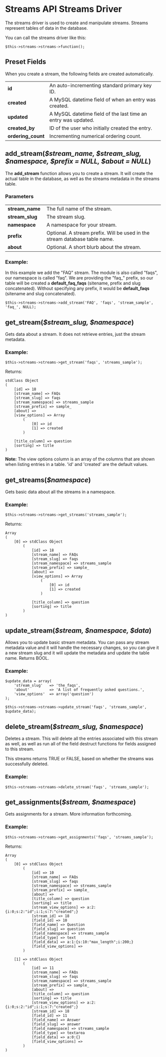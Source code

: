 # Streams API Streams Driver

The streams driver is used to create and manipulate streams. Streams represent tables of data in the database.

You can call the streams driver like this:

	$this->streams->streams->function();
	
## Preset Fields

When you create a stream, the following fields are created automatically.

<table>
	<tr>
		<td width="25%"><strong>id</strong>
		<td>An auto-incrementing standard primary key ID.</td>
	</tr>
	<tr>
		<td><strong>created</strong>
		<td>A MySQL datetime field of when an entry was created.</td>
	</tr>
	<tr>
		<td><strong>updated</strong>
		<td>A MySQL datetime field of the last time an entry was updated.</td>
	</tr>
	<tr>
		<td><strong>created_by</strong>
		<td>ID of the user who initially created the entry.</td>
	</tr>
	<tr>
		<td><strong>ordering_count</strong>
		<td>Incrementing numerical ordering count.</td>
	</tr>
</table>

## add_stream(<var>$stream\_name, $stream\_slug, $namespace, $prefix = NULL, $about = NULL</var>)

The **add_stream** function allows you to create a stream. It will create the actual table in the database, as well as the streams metadata in the streams table.
	
### Parameters

<table>
	<tr>
		<td width="25%"><strong>stream_name</strong>
		<td>The full name of the stream.</td>
	</tr>
	<tr>
		<td><strong>stream_slug</strong>
		<td>The stream slug.</td>
	</tr>
	<tr>
		<td><strong>namespace</strong>
		<td>A namespace for your stream.</td>
	</tr>
	<tr>
		<td><strong>prefix</strong>
		<td>Optional. A stream prefix. Will be used in the stream database table name.</td>
	</tr>
	<tr>
		<td><strong>about</strong>
		<td>Optional. A short blurb about the stream.</td>
	</tr>
</table>

### Example:

In this example we add the "FAQ" stream. The module is also called "faqs", our namespace is called "faq". We are providing the "faq_" prefix, so our table will be created a **default\_faq\_faqs** (sitename, prefix and slug concatenated). Without specifying any prefix, it would be **default\_faqs** (sitename and slug concatenated).

	$this->streams->streams->add_stream('FAQ', 'faqs', 'stream_sample', 'faq_', NULL);

## get_stream(<var>$stream\_slug, $namespace</var>)

Gets data about a stream. It does not retrieve entries, just the stream metadata.
	
### Example:

	$this->streams->streams->get_stream('faqs', 'streams_sample');

Returns:
	
	stdClass Object
	(
	    [id] => 18
	    [stream_name] => FAQs
	    [stream_slug] => faqs
	    [stream_namespace] => streams_sample
	    [stream_prefix] => sample_
	    [about] => 
	    [view_options] => Array
	        (
	            [0] => id
	            [1] => created
	        )
	
	    [title_column] => question
	    [sorting] => title
	)
	
<div class="tip"><strong>Note:</strong> The view options column is an array of the columns that are shown when listing entries in a table. 'id' and 'created' are the default values.</div>

## get_streams(<var>$namespace</var>)

Gets basic data about all the streams in a namespace.

### Example:

	$this->streams->streams->get_streams('streams_sample');
	
Returns:

	Array
	(
	    [0] => stdClass Object
	        (
	            [id] => 18
	            [stream_name] => FAQs
	            [stream_slug] => faqs
	            [stream_namespace] => streams_sample
	            [stream_prefix] => sample_
	            [about] => 
	            [view_options] => Array
	                (
	                    [0] => id
	                    [1] => created
	                )
	
	            [title_column] => question
	            [sorting] => title
	        )
	)

## update_stream(<var>$stream, $namespace, $data</var>)

Allows you to update basic stream metadata. You can pass any stream metadata value and it will handle the necessary changes, so you can give it a new stream slug and it will update the metadata and update the table name. Returns BOOL.

### Example:

	$update_data = array(
		'stream_slug'	=> 'the_faqs',
		'about'			=> 'A list of frequently asked questions.',
		'view_options'	=> array('question')
	);
	
	$this->streams->streams->update_stream('faqs', 'streams_sample', $update_data);

## delete_stream(<var>$stream\_slug, $namespace</var>)

Deletes a stream. This will delete all the entries associated with this stream as well, as well as run all of the field destruct functions for fields assigned to this stream.

This streams returns TRUE or FALSE, based on whether the streams was successfully deleted.
		
### Example:

	$this->streams->streams->delete_stream('faqs', 'streams_sample');

## get_assignments(<var>$stream, $namespace</var>)

Gets assignments for a stream. More information forthcoming.

### Example:

	$this->streams->streams->get_assignments('faqs', 'streams_sample');
	
Returns:

	Array
	(
	    [0] => stdClass Object
	        (
	            [id] => 10
	            [stream_name] => FAQs
	            [stream_slug] => faqs
	            [stream_namespace] => streams_sample
	            [stream_prefix] => sample_
	            [about] => 
	            [title_column] => question
	            [sorting] => title
	            [stream_view_options] => a:2:{i:0;s:2:"id";i:1;s:7:"created";}
	            [stream_id] => 18
	            [field_id] => 10
	            [field_name] => Question
	            [field_slug] => question
	            [field_namespace] => streams_sample
	            [field_type] => text
	            [field_data] => a:1:{s:10:"max_length";i:200;}
	            [field_view_options] => 
	        )
	
	    [1] => stdClass Object
	        (
	            [id] => 11
	            [stream_name] => FAQs
	            [stream_slug] => faqs
	            [stream_namespace] => streams_sample
	            [stream_prefix] => sample_
	            [about] => 
	            [title_column] => question
	            [sorting] => title
	            [stream_view_options] => a:2:{i:0;s:2:"id";i:1;s:7:"created";}
	            [stream_id] => 18
	            [field_id] => 11
	            [field_name] => Answer
	            [field_slug] => answer
	            [field_namespace] => streams_sample
	            [field_type] => textarea
	            [field_data] => a:0:{}
	            [field_view_options] => 
	        )
	)